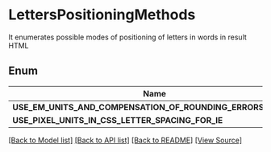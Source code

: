 # LettersPositioningMethods
It enumerates possible modes of positioning of letters in words in result HTML
            

## Enum
Name | Type | Value
------------ | ------------- | -------------
**USE_EM_UNITS_AND_COMPENSATION_OF_ROUNDING_ERRORS_IN_CSS** | **string** | 'UseEmUnitsAndCompensationOfRoundingErrorsInCss'
**USE_PIXEL_UNITS_IN_CSS_LETTER_SPACING_FOR_IE** | **string** | 'UsePixelUnitsInCssLetterSpacingForIE'

[[Back to Model list]](../README.md#documentation-for-models) [[Back to API list]](../README.md#documentation-for-api-endpoints) [[Back to README]](../README.md) [[View Source]](../src/Aspose/PDF/Model/LettersPositioningMethods.php)

